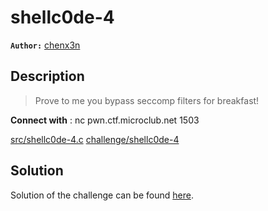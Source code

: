 # shellc0de-4

**`Author:`** [chenx3n](https://github.com/malikDaCoda)

## Description

> Prove to me you bypass seccomp filters for breakfast!  

**Connect with** : nc pwn.ctf.microclub.net 1503

[src/shellc0de-4.c](src/shellc0de-4.c)
[challenge/shellc0de-4](challenge/shellc0de-4)

## Solution

Solution of the challenge can be found [here](solution/).
